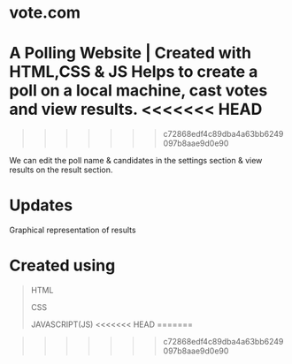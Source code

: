 # vote.com
A Polling Website | Created with HTML,CSS &amp; JS
Helps to create a poll on a local machine, cast votes and view results.
<<<<<<< HEAD
=======

>>>>>>> c72868edf4c89dba4a63bb6249097b8aae9d0e90


We can edit the poll name & candidates in the settings section & view results on the result section.



# Updates
Graphical representation of results

# Created using
>HTML
>
>CSS
>
>JAVASCRIPT(JS)
<<<<<<< HEAD
=======



>>>>>>> c72868edf4c89dba4a63bb6249097b8aae9d0e90
